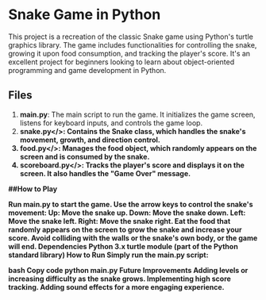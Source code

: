 # Snake Game in Python

This project is a recreation of the classic Snake game using Python's turtle graphics library. The game includes functionalities for controlling the snake, growing it upon food consumption, and tracking the player's score. It's an excellent project for beginners looking to learn about object-oriented programming and game development in Python.

## Files

1. <b>main.py</b>: The main script to run the game. It initializes the game screen, listens for keyboard inputs, and controls the game loop.
2. <b>snake.py</>: Contains the Snake class, which handles the snake's movement, growth, and direction control.
3. <b>food.py</>: Manages the food object, which randomly appears on the screen and is consumed by the snake.
4. <b>scoreboard.py</>: Tracks the player's score and displays it on the screen. It also handles the "Game Over" message.

##How to Play

Run main.py to start the game.
Use the arrow keys to control the snake's movement:
Up: Move the snake up.
Down: Move the snake down.
Left: Move the snake left.
Right: Move the snake right.
Eat the food that randomly appears on the screen to grow the snake and increase your score.
Avoid colliding with the walls or the snake's own body, or the game will end.
Dependencies
Python 3.x
turtle module (part of the Python standard library)
How to Run
Simply run the main.py script:

bash
Copy code
python main.py
Future Improvements
Adding levels or increasing difficulty as the snake grows.
Implementing high score tracking.
Adding sound effects for a more engaging experience.
